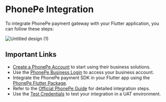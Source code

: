 # PhonePe Integration

To integrate PhonePe payment gateway with your Flutter application, you can follow these steps:

![Untitled design (1)](https://github.com/user-attachments/assets/300c31a2-409f-4192-a465-6f53a7ea3624)


## Important Links


- [Create a PhonePe Account](https://www.phonepe.com/business-solutions/payment-gateway/register/) to start using their business solutions.
- Use the [PhonePe Business Login](https://business.phonepe.com) to access your business account.
- Integrate the PhonePe payment SDK in your Flutter app using the [PhonePe Flutter Package](https://pub.dev/packages/phonepe_payment_sdk/).
- Refer to the [Official PhonePe Guide](https://developer.phonepe.com/v1/docs/flutter-sdk-integration/) for detailed integration steps.
- Use the [Test Credentials](https://developer.phonepe.com/v1/docs/uat-testing/) to test your integration in a UAT environment.
